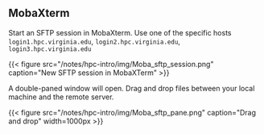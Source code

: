 ## MobaXterm

Start an SFTP session in MobaXterm.  Use one of the specific hosts `login1.hpc.virginia.edu`, `login2.hpc.virginia.edu`, `login3.hpc.virginia.edu`

{{< figure src="/notes/hpc-intro/img/Moba_sftp_session.png" caption="New SFTP session in MobaXTerm" >}}

A double-paned window will open.  Drag and drop files between your local machine and the remote server.

{{< figure src="/notes/hpc-intro/img/Moba_sftp_pane.png" caption="Drag and drop" width=1000px >}}

